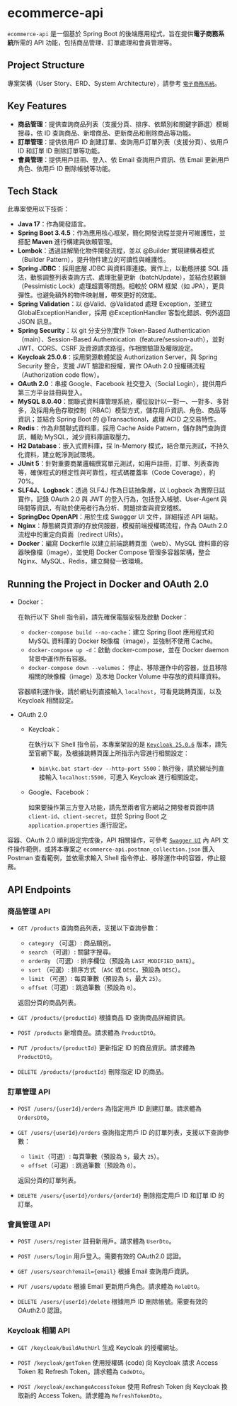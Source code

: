 # ecommerce-api

`ecommerce-api` 是一個基於 Spring Boot 的後端應用程式，旨在提供**電子商務系統**所需的 API 功能，包括商品管理、訂單處理和會員管理等。

## Project Structure

專案架構（User Story、ERD、System Architecture），請參考 [`電子商務系統`](https://drive.google.com/file/d/1qIYqVUoTaD-in_QOWHMfeVrjp2icjEm7/view?usp=sharing)。

## Key Features

- **商品管理**：提供查詢商品列表（支援分頁、排序、依類別和關鍵字篩選）模糊搜尋，依 ID 查詢商品、新增商品、更新商品和刪除商品等功能。
- **訂單管理**：提供依用戶 ID 創建訂單、查詢用戶訂單列表（支援分頁）、依用戶 ID 和訂單 ID 刪除訂單等功能。
- **會員管理**：提供用戶註冊、登入、依 Email 查詢用戶資訊、依 Email 更新用戶角色、依用戶 ID 刪除帳號等功能。

## Tech Stack

此專案使用以下技術：

- **Java 17**：作為開發語言。
- **Spring Boot 3.4.5**：作為應用核心框架，簡化開發流程並提升可維護性，並搭配 **Maven** 進行構建與依賴管理。
- **Lombok**：透過註解簡化物件開發流程，並以 @Builder 實現建構者模式（Builder Pattern），提升物件建立的可讀性與維護性。
- **Spring JDBC**：採用底層 JDBC 與資料庫連接。實作上，以動態拼接 SQL 語法，動態調整列表查詢方式、處理批量更新（batchUpdate），並結合悲觀鎖（Pessimistic Lock）處理超賣等問題。相較於 ORM 框架（如 JPA），更具彈性。也避免額外的物件映射層，帶來更好的效能。
- **Spring Validation**：以 @Valid、@Validated 處理 Exception，並建立 GlobalExceptionHandler，採用 @ExceptionHandler 客製化錯誤、例外返回 JSON 訊息。
- **Spring Security**：以 git 分支分別實作 Token-Based Authentication（main）、Session-Based Authentication（feature/session-auth），並對 JWT、CORS、CSRF 及資源請求路徑，作相關驗證及權限設定。
- **Keycloak 25.0.6**：採用開源軟體架設 Authorization Server，與 Spring Security 整合，支援 JWT 驗證和授權，實作 OAuth 2.0 授權碼流程（Authorization code flow）。
- **OAuth 2.0**：串接 Google、Facebook 社交登入（Social Login），提供用戶第三方平台註冊與登入。
- **MySQL 8.0.40**：關聯式資料庫管理系統，欄位設計以一對一、一對多、多對多，及採用角色存取控制（RBAC）模型方式，儲存用戶資訊、角色、商品等資訊；並結合 Spring Boot 的 @Transactional，處理 ACID 之交易特性。
- **Redis**：作為非關聯式資料庫，採用 Cache Aside Pattern，儲存熱門查詢資訊，輔助 MySQL，減少資料庫讀取壓力。 
- **H2 Database**：嵌入式資料庫，採 In-Memory 模式，結合單元測試，不持久化資料，建立乾淨測試環境。
- **JUnit 5**：針對重要商業邏輯撰寫單元測試，如用戶註冊，訂單、列表查詢等，確保程式的穩定性與可靠性，程式碼覆蓋率（Code Coverage），約70%。
- **SLF4J、Logback**：透過 SLF4J 作為日誌抽象層，以 Logback 為實際日誌實作，記錄 OAuth 2.0 與 JWT 的登入行為，包括登入帳號、User-Agent 與時間等資訊，有助於使用者行為分析、問題排查與資安稽核。
- **SpringDoc OpenAPI**：用於生成 Swagger UI 文件，詳細描述 API 端點。
- **Nginx**：靜態網頁資源的存放伺服器，模擬前端授權碼流程，作為 OAuth 2.0 流程中的重定向頁面（redirect URIs）。
- **Docker**：編寫 Dockerfile 以建立前端跳轉頁面（web）、MySQL 資料庫的容器映像檔（image），並使用 Docker Compose 管理多容器架構，整合 Nginx、MySQL、Redis，建立開發一致環境。

## Running the Project in Docker and OAuth 2.0

- Docker：
  
  在執行以下 Shell 指令前，請先確保電腦安裝及啟動 Docker：
  
  - `docker-compose build --no-cache`：建立 Spring Boot 應用程式和 MySQL 資料庫的 Docker 映像檔（image），並強制不使用 Cache。
  - `docker-compose up -d`：啟動 docker-compose，並在 Docker daemon 背景中運作所有容器。
  - `docker-compose down --volumes`： 停止、移除運作中的容器，並且移除相關的映像檔（image）及本地 Docker Volume 中存放的資料庫資料。
  
  容器順利運作後，請於網址列直接輸入 `localhost`，可看見跳轉頁面，以及 Keycloak 相關設定。

- OAuth 2.0
  
   - Keycloak：
  
     在執行以下 Shell 指令前，本專案架設的是 [`Keycloak 25.0.6`](https://www.keycloak.org/2024/09/keycloak-2506-released) 版本，請先至官網下載，及根據跳轉頁面上所指示內容進行相關設定：

      - `bin\kc.bat start-dev --http-port 5500`：執行後，請於網址列直接輸入 `localhost:5500`，可進入 Keycloak 進行相關設定。
  
    - Google、Facebook：
     
      如果要操作第三方登入功能，請先至兩者官方網站之開發者頁面申請 `client-id`、`client-secret`，並於 Spring Boot 之 `application.properties` 進行設定。

容器、OAuth 2.0 順利設定完成後，API 相關操作，可參考 [`Swagger UI`](http://localhost:8080/swagger-ui/index.html) 內 API 文件操作範例，或將本專案之 `ecommerce-api.postman_collection.json` 匯入 Postman 查看範例，並依需求輸入 Shell 指令停止、移除運作中的容器，停止服務。

## API Endpoints

### 商品管理 API

- `GET /products`
  查詢商品列表，支援以下查詢參數：
    - `category` （可選）: 商品類別。
    - `search` （可選）: 關鍵字搜尋。
    - `orderBy` （可選）: 排序欄位（預設為 `LAST_MODIFIED_DATE`）。
    - `sort` （可選）: 排序方式 （`ASC` 或 `DESC`，預設為 `DESC`）。
    - `limit` （可選）: 每頁筆數（預設為 `5`，最大 `25`）。
    - `offset`（可選）: 跳過筆數（預設為 `0`）。
  
  返回分頁的商品列表。

- `GET /products/{productId}`
  根據商品 ID 查詢商品詳細資訊。

- `POST /products`
  新增商品。請求體為 `ProductDtO`。

- `PUT /products/{productId}`
  更新指定 ID 的商品資訊。請求體為 `ProductDtO`。

- `DELETE /products/{productId}`
  刪除指定 ID 的商品。

### 訂單管理 API

- `POST /users/{userId}/orders`
  為指定用戶 ID 創建訂單。請求體為 `OrdersDtO`。

- `GET /users/{userId}/orders`
  查詢指定用戶 ID 的訂單列表，支援以下查詢參數：
    - `limit`（可選）: 每頁筆數（預設為 `5`，最大 `25`）。
    - `offset`（可選）: 跳過筆數（預設為 `0`）。
  
  返回分頁的訂單列表。

- `DELETE /users/{userId}/orders/{orderId}`
  刪除指定用戶 ID 和訂單 ID 的訂單。

### 會員管理 API

- `POST /users/register`
  註冊新用戶。請求體為 `UserDto`。

- `POST /users/login`
  用戶登入。需要有效的 OAuth2.0 認證。

- `GET /users/search?email={email}`
  根據 Email 查詢用戶資訊。

- `PUT /users/update`
  根據 Email 更新用戶角色。請求體為 `RoleDtO`。

- `DELETE /users/{userId}/delete`
  根據用戶 ID 刪除帳號。需要有效的 OAuth2.0 認證。

### Keycloak 相關 API

- `GET /keycloak/buildAuthUrl`
  生成 Keycloak 的授權網址。

- `POST /keycloak/getToken`
  使用授權碼 (code) 向 Keycloak 請求 Access Token 和 Refresh Token。請求體為 `CodeDto`。

- `POST /keycloak/exchangeAccessToken`
  使用 Refresh Token 向 Keycloak 換取新的 Access Token。請求體為 `RefreshTokenDto`。
